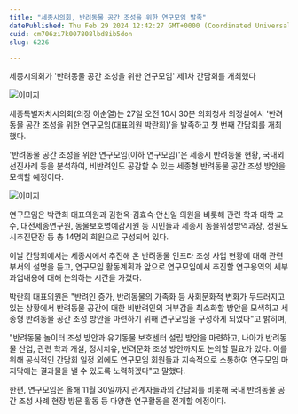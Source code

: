 ```yaml
---
title: "세종시의회, 반려동물 공간 조성을 위한 연구모임 발족"
datePublished: Thu Feb 29 2024 12:42:27 GMT+0000 (Coordinated Universal Time)
cuid: cm706zi7k007808lbd8ib5don
slug: 6226

---
```



세종시의회가 '반려동물 공간 조성을 위한 연구모임' 제1차 간담회를 개최했다

![이미지](https://cdn.hashnode.com/res/hashnode/image/upload/v1739260817017/18790c8e-5564-490f-a19b-c148816fdfc8.jpeg)

세종특별자치시의회(의장 이순열)는 27일 오전 10시 30분 의회청사 의정실에서 '반려동물 공간 조성을 위한 연구모임(대표의원 박란희)'을 발족하고 첫 번째 간담회를 개최했다.

'반려동물 공간 조성을 위한 연구모임(이하 연구모임)'은 세종시 반려동물 현황, 국내외 선진사례 등을 분석하여, 비반려인도 공감할 수 있는 세종형 반려동물 공간 조성 방안을 모색할 예정이다.

![이미지](https://cdn.hashnode.com/res/hashnode/image/upload/v1739260819173/7ee24079-4b26-4b49-8c55-6c9db9a25d85.jpeg)

연구모임은 박란희 대표의원과 김현옥·김효숙‧안신일 의원을 비롯해 관련 학과 대학 교수, 대전세종연구원, 동물보호명예감시원 등 시민들과 세종시 동물위생방역과장, 정원도시추진단장 등 총 14명의 회원으로 구성되어 있다.

이날 간담회에서는 세종시에서 추진해 온 반려동물 인프라 조성 사업 현황에 대해 관련 부서의 설명을 듣고, 연구모임 활동계획과 앞으로 연구모임에서 추진할 연구용역의 세부 과업내용에 대해 논의하는 시간을 가졌다.

박란희 대표의원은 "반려인 증가, 반려동물의 가족화 등 사회문화적 변화가 두드러지고 있는 상황에서 반려동물 공간에 대한 비반려인의 거부감을 최소화할 방안을 모색하고 세종형 반려동물 공간 조성 방안을 마련하기 위해 연구모임을 구성하게 되었다"고 밝히며,

"반려동물 놀이터 조성 방안과 유기동물 보호센터 설립 방안을 마련하고, 나아가 반려동물 산업, 관련 학과 개설, 정서치유, 반려문화 조성 방안까지도 논의할 필요가 있다. 이를 위해 공식적인 간담회 일정 외에도 연구모임 회원들과 지속적으로 소통하여 연구모임 마지막에는 결과물을 낼 수 있도록 노력하겠다"고 말했다.

한편, 연구모임은 올해 11월 30일까지 관계자들과의 간담회를 비롯해 국내 반려동물 공간 조성 사례 현장 방문 활동 등 다양한 연구활동을 전개할 예정이다.